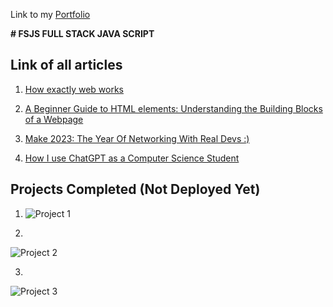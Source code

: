 Link to my [Portfolio](https://sourabhbhatt.netlify.app/)

**# FSJS FULL STACK JAVA SCRIPT**


## Link of all articles

1. [How exactly web works](https://sourbhatt.hashnode.dev/)
2. [A Beginner Guide to HTML elements: Understanding the Building Blocks of a Webpage](https://sourbhatt.hashnode.dev/a-beginner-guide-to-html-elements-understanding-the-building-blocks-of-a-webpage)
3. [Make 2023: The Year Of Networking With Real Devs :)](https://sourbhatt.hashnode.dev/make-2023-the-year-of-networking-with-real-devs)

4. [How I use ChatGPT as a Computer Science Student](https://sourbhatt.hashnode.dev/how-i-use-chatgpt-as-a-computer-science-student)

## Projects Completed (Not Deployed Yet)

1. ![Project 1](../FSJS2.0/HTML-CSS/PROJECT-1/Output/output.png)

2.

![Project 2](../FSJS2.0/HTML-CSS/PROJECT-2/Output/output.png)

3.

![Project 3](..//FSJS2.0/HTML-CSS/PROJECT-3/Output/Output.png)
